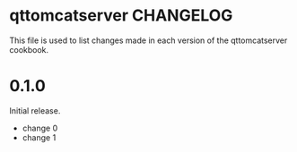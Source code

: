 # qttomcatserver CHANGELOG

This file is used to list changes made in each version of the qttomcatserver cookbook.

# 0.1.0

Initial release.

- change 0
- change 1

